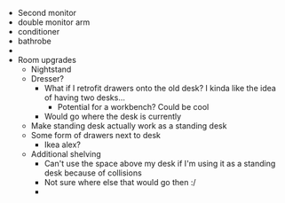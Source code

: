 - Second monitor
- double monitor arm
- conditioner
- bathrobe
-
- Room upgrades
	- Nightstand
	- Dresser?
		- What if I retrofit drawers onto the old desk? I kinda like the idea of having two desks...
			- Potential for a workbench? Could be cool
		- Would go where the desk is currently
	- Make standing desk actually work as a standing desk
	- Some form of drawers next to desk
		- Ikea alex?
	- Additional shelving
		- Can't use the space above my desk if I'm using it as a standing desk because of collisions
		- Not sure where else that would go then :/
		-